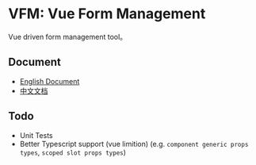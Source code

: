 # VFM: Vue Form Management

Vue driven form management tool。

## Document

- [English Document](https://ccqgithub.github.io/vfm)
- [中文文档](https://ccqgithub.github.io/vfm)

## Todo

- Unit Tests
- Better Typescript support (vue limition) (e.g. `component generic props types`, `scoped slot props types`)
